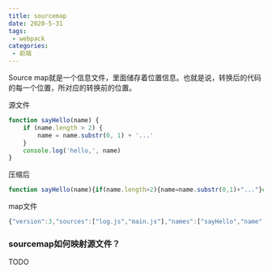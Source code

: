 ```yaml
---
title: sourcemap
date: 2020-5-31
tags:
 - webpack
categories:
 - 前端
---
```


Source map就是一个信息文件，里面储存着位置信息。也就是说，转换后的代码的每一个位置，所对应的转换前的位置。

源文件
```js
function sayHello(name) {
    if (name.length > 2) {
        name = name.substr(0, 1) + '...'
    }
    console.log('hello,', name)
}
```

压缩后
```js
function sayHello(name){if(name.length>2){name=name.substr(0,1)+"..."}console.log("hello,",name)}sayHello("世界");sayHello("第三世界的人们");
```

map文件
```js
{"version":3,"sources":["log.js","main.js"],"names":["sayHello","name","length","substr","console","log"],"mappings":"AAAA,SAASA,SAASC,MACd,GAAIA,KAAKC,OAAS,EAAG,CACjBD,KAAOA,KAAKE,OAAO,EAAG,GAAK,MAE/BC,QAAQC,IAAI,SAAUJ,MCJ1BD,SAAS,MACTA,SAAS"}
```

### sourcemap如何映射源文件？

TODO